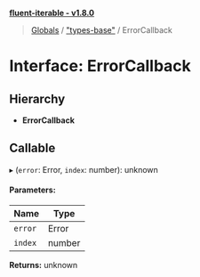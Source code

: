 **[fluent-iterable - v1.8.0](../README.md)**

> [Globals](../README.md) / ["types-base"](../modules/_types_base_.md) / ErrorCallback

# Interface: ErrorCallback

## Hierarchy

* **ErrorCallback**

## Callable

▸ (`error`: Error, `index`: number): unknown

#### Parameters:

Name | Type |
------ | ------ |
`error` | Error |
`index` | number |

**Returns:** unknown
